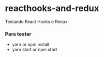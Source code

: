 # reacthooks-and-redux
Testando React Hooks e Redux

### Para testar
- yarn or npm install
- yarn start or npm start